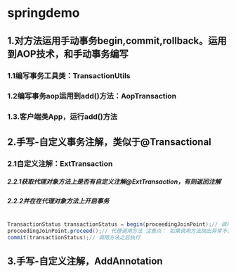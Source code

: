 # springdemo
## 1.对方法运用手动事务begin,commit,rollback。运用到AOP技术，和手动事务编写
### 1.1编写事务工具类：TransactionUtils
### 1.2编写事务aop运用到add()方法：AopTransaction
### 1.3.客户端类App，运行add()方法

  

## 2.手写-自定义事务注解，类似于@Transactional
### 2.1自定义注解：ExtTransaction
##### 2.2.1获取代理对象方法上是否有自定义注解@ExtTransaction，有则返回注解
##### 2.2.2并在在代理对象方法上开启事务
```java

TransactionStatus transactionStatus = begin(proceedingJoinPoint);// 调用方法之前执行
proceedingJoinPoint.proceed();// 代理调用方法 注意点： 如果调用方法抛出异常不会执行后面代码
commit(transactionStatus);// 调用方法之后执行

```
## 3.手写-自定义注解，AddAnnotation
